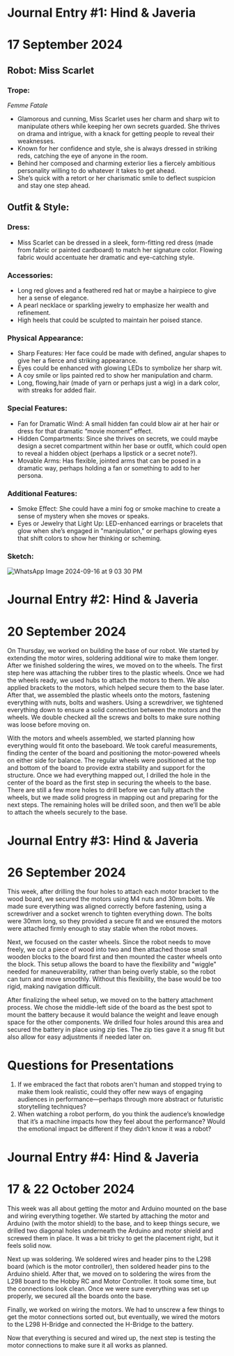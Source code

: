 # Journal Entry #1: Hind & Javeria 
# 17 September 2024

## Robot: Miss Scarlet
### Trope:
*Femme Fatale</br>* 

- Glamorous and cunning, Miss Scarlet uses her charm and sharp wit to manipulate others while keeping her own secrets guarded. She thrives on drama and intrigue, with a knack for getting people to reveal their weaknesses.
- Known for her confidence and style, she is always dressed in striking reds, catching the eye of anyone in the room.
- Behind her composed and charming exterior lies a fiercely ambitious personality willing to do whatever it takes to get ahead.
- She’s quick with a retort or her charismatic smile to deflect suspicion and stay one step ahead.


## Outfit & Style:
### Dress:  
- Miss Scarlet can be dressed in a sleek, form-fitting red dress (made from fabric or painted cardboard) to match her signature color. Flowing fabric would accentuate her dramatic and eye-catching style.
### Accessories:
- Long red gloves and a feathered red hat or maybe a hairpiece to give her a sense of elegance.
- A pearl necklace or sparkling jewelry to emphasize her wealth and refinement.
- High heels that could be sculpted to maintain her poised stance.
### Physical Appearance:
- Sharp Features: Her face could be made with defined, angular shapes to give her a fierce and striking appearance.
- Eyes could be enhanced with glowing LEDs to symbolize her sharp wit. 
- A coy smile or lips painted red to show her manipulation and charm.
- Long, flowing,hair (made of yarn or perhaps just a wig) in a dark color, with streaks for added flair.
### Special Features:
- Fan for Dramatic Wind: A small hidden fan could blow air at her hair or dress for that dramatic “movie moment” effect.
- Hidden Compartments: Since she thrives on secrets, we could maybe design a secret compartment within her base or outfit, which could open to reveal a hidden object (perhaps a lipstick or a secret note?).
- Movable Arms: Has flexible, jointed arms that can be posed in a dramatic way, perhaps holding a fan or something to add to her persona.
### Additional Features:
- Smoke Effect: She could have a mini fog or smoke machine to create a sense of mystery when she moves or speaks.
- Eyes or Jewelry that Light Up: LED-enhanced earrings or bracelets that glow when she’s engaged in "manipulation," or perhaps glowing eyes that shift colors to show her thinking or scheming.
### Sketch:
![WhatsApp Image 2024-09-16 at 9 03 30 PM](https://github.com/user-attachments/assets/f4c25ff1-b1af-464f-9424-bc7aee002e80)

# Journal Entry #2: Hind & Javeria 
# 20 September 2024
On Thursday, we worked on building the base of our robot. We started by extending the motor wires, soldering additional wire to make them longer. After we finished soldering the wires, we moved on to the wheels. The first step here was attaching the rubber tires to the plastic wheels. Once we had the wheels ready, we used hubs to attach the motors to them. We also applied brackets to the motors, which helped secure them to the base later. After that, we assembled the plastic wheels onto the motors, fastening everything with nuts, bolts and washers. Using a screwdriver, we tightened everything down to ensure a solid connection between the motors and the wheels. We double checked all the screws and bolts to make sure nothing was loose before moving on.

With the motors and wheels assembled, we started planning how everything would fit onto the baseboard. We took careful measurements, finding the center of the board and positioning the motor-powered wheels on either side for balance. The regular wheels were positioned at the top and bottom of the board to provide extra stability and support for the structure. Once we had everything mapped out, I drilled the hole in the center of the board as the first step in securing the wheels to the base. There are still a few more holes to drill before we can fully attach the wheels, but we made solid progress in mapping out and preparing for the next steps. The remaining holes will be drilled soon, and then we’ll be able to attach the wheels securely to the base.

# Journal Entry #3: Hind & Javeria 
# 26 September 2024

This week, after drilling the four holes to attach each motor bracket to the wood board, we secured the motors using M4 nuts and 30mm bolts. We made sure everything was aligned correctly before fastening, using a screwdriver and a socket wrench to tighten everything down. The bolts were 30mm long, so they provided a secure fit and we ensured the motors were attached firmly enough to stay stable when the robot moves.

Next, we focused on the caster wheels. Since the robot needs to move freely, we cut a piece of wood into two and then attached those small wooden blocks to the board first and then mounted the caster wheels onto the block. This setup allows the board to have the flexibility and "wiggle" needed for maneuverability, rather than being overly stable, so the robot can turn and move smoothly. Without this flexibility, the base would be too rigid, making navigation difficult. 

After finalizing the wheel setup, we moved on to the battery attachment process. We chose the middle-left side of the board as the best spot to mount the battery because it would balance the weight and leave enough space for the other components. We drilled four holes around this area and secured the battery in place using zip ties. The zip ties gave it a snug fit but also allow for easy adjustments if needed later on.

# Questions for Presentations 
1. If we embraced the fact that robots aren't human and stopped trying to make them look realistic, could they offer new ways of engaging audiences in performance—perhaps through more abstract or futuristic storytelling techniques?
2. When watching a robot perform, do you think the audience’s knowledge that it’s a machine impacts how they feel about the performance? Would the emotional impact be different if they didn’t know it was a robot?


# Journal Entry #4: Hind & Javeria 
# 17 & 22 October 2024
This week was all about getting the motor and Arduino mounted on the base and wiring everything together. We started by attaching the motor and Arduino (with the motor shield) to the base, and to keep things secure, we drilled two diagonal holes underneath the Arduino and motor shield and screwed them in place. It was a bit tricky to get the placement right, but it feels solid now.

Next up was soldering. We soldered wires and header pins to the L298 board (which is the motor controller), then soldered header pins to the Arduino shield. After that, we moved on to soldering the wires from the L298 board to the Hobby RC and Motor Controller. It took some time, but the connections look clean. Once we were sure everything was set up properly, we secured all the boards onto the base.

Finally, we worked on wiring the motors. We had to unscrew a few things to get the motor connections sorted out, but eventually, we wired the motors to the L298 H-Bridge and connected the H-Bridge to the battery. 

Now that everything is secured and wired up, the next step is testing the motor connections to make sure it all works as planned.
